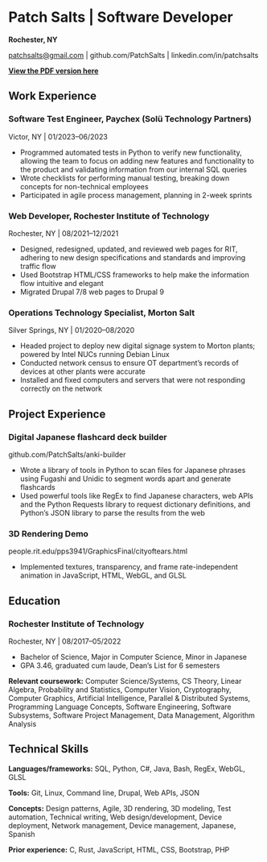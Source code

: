 # Patch Salts \| Software Developer
**Rochester, NY**

patchsalts@gmail.com \| github.com/PatchSalts \| linkedin.com/in/patchsalts

[**View the PDF version here**](/assets/doc/resume.pdf)

## Work Experience

### Software Test Engineer, Paychex (Solü Technology Partners)
Victor, NY | 01/2023–06/2023
- Programmed automated tests in Python to verify new functionality, allowing the team to focus on adding new features and functionality to the product and validating information from our internal SQL queries
- Wrote checklists for performing manual testing, breaking down concepts for non-technical employees
- Participated in agile process management, planning in 2-week sprints

### Web Developer, Rochester Institute of Technology
Rochester, NY | 08/2021–12/2021
- Designed, redesigned, updated, and reviewed web pages for RIT, adhering to new design specifications and standards and improving traffic flow
- Used Bootstrap HTML/CSS frameworks to help make the information flow intuitive and elegant
- Migrated Drupal 7/8 web pages to Drupal 9

### Operations Technology Specialist, Morton Salt
Silver Springs, NY | 01/2020–08/2020
- Headed project to deploy new digital signage system to Morton plants; powered by Intel NUCs running Debian Linux
- Conducted network census to ensure OT department’s records of devices at other plants were accurate
- Installed and fixed computers and servers that were not responding correctly on the network

## Project Experience

### Digital Japanese flashcard deck builder
github.com/PatchSalts/anki-builder
- Wrote a library of tools in Python to scan files for Japanese phrases using Fugashi and Unidic to segment words apart and generate flashcards
- Used powerful tools like RegEx to find Japanese characters, web APIs and the Python Requests library to request dictionary definitions, and Python’s JSON library to parse the results from the web

### 3D Rendering Demo
people.rit.edu/pps3941/GraphicsFinal/cityoftears.html
- Implemented textures, transparency, and frame rate-independent animation in JavaScript, HTML, WebGL, and GLSL

## Education

### Rochester Institute of Technology
Rochester, NY | 08/2017–05/2022
- Bachelor of Science, Major in Computer Science, Minor in Japanese
- GPA 3.46, graduated cum laude, Dean’s List for 6 semesters

**Relevant coursework:** Computer Science/Systems, CS Theory, Linear Algebra, Probability and Statistics, Computer Vision, Cryptography, Computer Graphics, Artificial Intelligence, Parallel & Distributed Systems, Programming Language Concepts, Software Engineering, Software Subsystems, Software Project Management, Data Management, Algorithm Analysis

## Technical Skills

**Languages/frameworks:** SQL, Python, C#, Java, Bash, RegEx, WebGL, GLSL

**Tools:** Git, Linux, Command line, Drupal, Web APIs, JSON

**Concepts:** Design patterns, Agile, 3D rendering, 3D modeling, Test automation, Technical writing, Web design/development, Device deployment, Network management, Device management, Japanese, Spanish

**Prior experience:** C, Rust, JavaScript, HTML, CSS, Bootstrap, PHP
